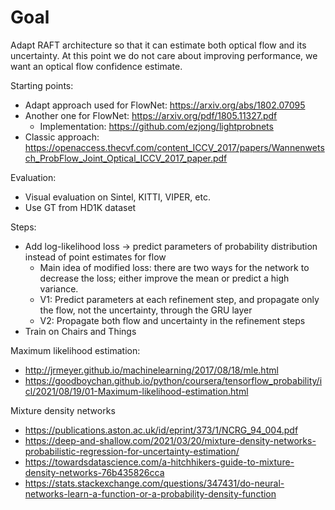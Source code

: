 # Goal
Adapt RAFT architecture so that it can estimate both optical flow and its uncertainty. At this point we do not care about improving performance, we want an optical flow confidence estimate.

Starting points:
* Adapt approach used for FlowNet: https://arxiv.org/abs/1802.07095
* Another one for FlowNet: https://arxiv.org/pdf/1805.11327.pdf
    - Implementation: https://github.com/ezjong/lightprobnets
* Classic approach: https://openaccess.thecvf.com/content_ICCV_2017/papers/Wannenwetsch_ProbFlow_Joint_Optical_ICCV_2017_paper.pdf
 

Evaluation:
* Visual evaluation on Sintel, KITTI, VIPER, etc.
* Use GT from HD1K dataset
 
Steps:
* Add log-likelihood loss -> predict parameters of probability distribution instead of point estimates for flow
    - Main idea of modified loss: there are two ways for the network to decrease the loss; either improve the mean or predict a high variance.
    - V1: Predict parameters at each refinement step, and propagate only the flow, not the uncertainty, through the GRU layer
    - V2: Propagate both flow and uncertainty in the refinement steps
* Train on Chairs and Things

Maximum likelihood estimation:
* http://jrmeyer.github.io/machinelearning/2017/08/18/mle.html
* https://goodboychan.github.io/python/coursera/tensorflow_probability/icl/2021/08/19/01-Maximum-likelihood-estimation.html

Mixture density networks
* https://publications.aston.ac.uk/id/eprint/373/1/NCRG_94_004.pdf
* https://deep-and-shallow.com/2021/03/20/mixture-density-networks-probabilistic-regression-for-uncertainty-estimation/
* https://towardsdatascience.com/a-hitchhikers-guide-to-mixture-density-networks-76b435826cca
* https://stats.stackexchange.com/questions/347431/do-neural-networks-learn-a-function-or-a-probability-density-function


